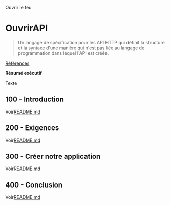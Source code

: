 Ouvrir le feu

# OuvrirAPI

> Un langage de spécification pour les API HTTP qui définit la structure et la syntaxe d'une manière qui n'est pas liée au langage de programmation dans lequel l'API est créée.

[Références](./REFERENCES.md)

**Résumé exécutif**

Texte

## 100 - Introduction

Voir[README.md](./100/README.md)

## 200 - Exigences

Voir[README.md](./200/README.md)

## 300 - Créer notre application

Voir[README.md](./300/README.md)

## 400 - Conclusion

Voir[README.md](./400/README.md)
